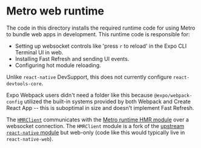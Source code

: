# Metro web runtime

The code in this directory installs the required runtime code for using Metro to bundle web apps in development. This runtime code is responsible for:

- Setting up websocket controls like 'press `r` to reload' in the Expo CLI Terminal UI in web.
- Installing Fast Refresh and sending UI events.
- Configuring hot module reloading.

Unlike `react-native` DevSupport, this does not currently configure `react-devtools-core`.

Expo Webpack users didn't need a folder like this because `@expo/webpack-config` utilized the built-in systems provided by both Webpack and Create React App -- this is suboptimal in size and doesn't implement Fast Refresh.

The [`HMRClient`](./HMRClient.ts) communicates with the [Metro runtime HMR module](https://github.com/facebook/metro/blob/main/packages/metro-runtime/src/modules/HMRClient.js) over a websocket connection. The `HMRClient` module is a fork of the [upstream `react-native` module](https://github.com/facebook/react-native/blob/main/Libraries/Utilities/HMRClient.js#L1) but web-only (code like this would typically live in `react-native-web`).
